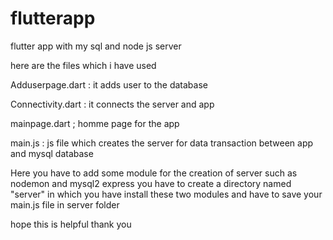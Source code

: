 # flutterapp
 flutter app with my sql and node js server 



here are the files which i have used

Adduserpage.dart : it adds user to the database

Connectivity.dart : it connects the server and app 

mainpage.dart ; homme page for the app

main.js : js file which creates the server for data transaction between app and mysql database

Here you have to add some module for the creation of server 
such as 
nodemon and mysql2 express
you have to create a directory  named "server" in which you have install these two modules and have to save your main.js file in server folder

hope this is helpful thank you
